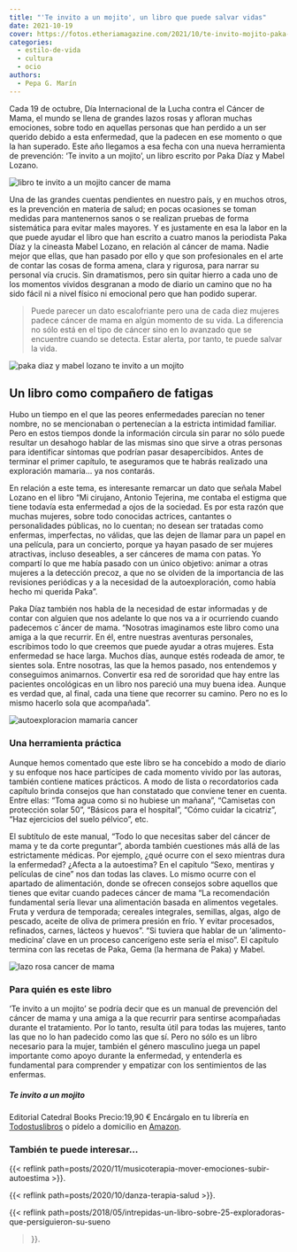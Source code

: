 ```yaml
---
title: "'Te invito a un mojito', un libro que puede salvar vidas"
date: 2021-10-19
cover: https://fotos.etheriamagazine.com/2021/10/te-invito-mojito-paka-mabel.jpg
categories: 
  - estilo-de-vida
  - cultura
  - ocio
authors: 
  - Pepa G. Marín
---
```


Cada 19 de octubre, Día Internacional de la Lucha contra el Cáncer de Mama, el mundo se llena de grandes lazos rosas y afloran muchas emociones, sobre todo en aquellas personas que han perdido a un ser querido debido a esta enfermedad, que la padecen en ese momento o que la han superado. Este año llegamos a esa fecha con una nueva herramienta de prevención: ‘Te invito a un mojito’, un libro escrito por Paka Díaz y Mabel Lozano.

![libro te invito a un mojito cancer de mama](https://fotos.etheriamagazine.com/2021/10/te-invito-a-un-mojito.jpg "'Te invito a un mojito', un libro que aborda el cáncer de mama.")

Una de las grandes cuentas pendientes en nuestro país, y en muchos otros, es la 
prevención en materia de salud; en pocas ocasiones se toman medidas para mantenernos 
sanos o se realizan pruebas de forma sistemática para evitar males mayores. Y es 
justamente en esa la labor en la que puede ayudar el libro que han escrito a cuatro 
manos la periodista Paka Díaz y la cineasta Mabel Lozano, en relación al cáncer de mama. 
Nadie mejor que ellas, que han pasado por ello y que son profesionales en el arte de 
contar las cosas de forma amena, clara y rigurosa, para narrar su personal vía crucis. 
Sin dramatismos, pero sin quitar hierro a cada uno de los momentos vividos desgranan a 
modo de diario un camino que no ha sido fácil ni a nivel físico ni emocional pero que 
han podido superar. 

> Puede parecer un dato escalofriante pero una de cada diez mujeres padece cáncer de mama 
> en algún momento de su vida. La diferencia no sólo está en el tipo de cáncer sino en lo 
> avanzado que se encuentre cuando se detecta. Estar alerta, por tanto, te puede salvar la 
> vida. 

![paka diaz y mabel lozano te invito a un mojito](https://fotos.etheriamagazine.com/2021/10/paka-diaz-mabel-lozano.jpg "Paka Díaz y Mabel Lozano, autoras de 'Te invito a un mojito'.")

## Un libro como compañero de fatigas

Hubo un tiempo en el que las peores enfermedades parecían no tener nombre, no se 
mencionaban o pertenecían a la estricta intimidad familiar. Pero en estos tiempos donde 
la información circula sin parar no sólo puede resultar un desahogo hablar de las mismas 
sino que sirve a otras personas para identificar síntomas que podrían pasar 
desapercibidos. Antes de terminar el primer capítulo, te aseguramos que te habrás 
realizado una exploración mamaria... ya nos contarás. 

En relación a este tema, es interesante remarcar un dato que señala Mabel Lozano en el 
libro “Mi cirujano, Antonio Tejerina, me contaba el estigma que tiene todavía esta 
enfermedad a ojos de la sociedad. Es por esta razón que muchas mujeres, sobre todo 
conocidas actrices, cantantes o personalidades públicas, no lo cuentan; no desean ser 
tratadas como enfermas, imperfectas, no válidas, que las dejen de llamar para un papel 
en una película, para un concierto, porque ya hayan pasado de ser mujeres atractivas, 
incluso deseables, a ser cánceres de mama con patas. Yo compartí lo que me había pasado 
con un único objetivo: animar a otras mujeres a la detección precoz, a que no se olviden 
de la importancia de las revisiones periódicas y a la necesidad de la autoexploración, 
como había hecho mi querida Paka”. 

Paka Díaz también nos habla de la necesidad de estar informadas y de contar con alguien 
que nos adelante lo que nos va a ir ocurriendo cuando padecemos c´áncer de mama. 
“Nosotras imaginamos este libro como una amiga a la que recurrir. En él, entre nuestras 
aventuras personales, escribimos todo lo que creemos que puede ayudar a otras mujeres. 
Esta enfermedad se hace larga. Muchos días, aunque estés rodeada de amor, te sientes 
sola. Entre nosotras, las que la hemos pasado, nos entendemos y conseguimos animarnos. 
Convertir esa red de sororidad que hay entre las pacientes oncológicas en un libro nos 
pareció una muy buena idea. Aunque es verdad que, al final, cada una tiene que recorrer 
su camino. Pero no es lo mismo hacerlo sola que acompañada”. 

![autoexploracion mamaria cancer](https://fotos.etheriamagazine.com/2021/10/autoexploracion-mamaria.jpg "La autoexploración mamaria puede salvar tu vida.")

### Una herramienta práctica

Aunque hemos comentado que este libro se ha concebido a modo de diario y su enfoque nos 
hace partícipes de cada momento vivido por las autoras, también contiene matices 
prácticos. A modo de lista o recordatorios cada capítulo brinda consejos que han 
constatado que conviene tener en cuenta. Entre ellas: “Toma agua como si no hubiese un 
mañana”, “Camisetas con protección solar 50”, “Básicos para el hospital”, “Cómo cuidar 
la cicatriz”, “Haz ejercicios del suelo pélvico”, etc. 

El subtítulo de este manual, “Todo lo que necesitas saber del cáncer de mama y te da 
corte preguntar”, aborda también cuestiones más allá de las estrictamente médicas. Por 
ejemplo, ¿qué ocurre con el sexo mientras dura la enfermedad? ¿Afecta a la autoestima? 
En el capítulo “Sexo, mentiras y películas de cine” nos dan todas las claves. Lo mismo 
ocurre con el apartado de alimentación, donde se ofrecen consejos sobre aquellos que 
tienes que evitar cuando padeces cáncer de mama “La recomendación fundamental sería 
llevar una alimentación basada en alimentos vegetales. Fruta y verdura de temporada; 
cereales integrales, semillas, algas, algo de pescado, aceite de oliva de primera 
presión en frío. Y evitar procesados, refinados, carnes, lácteos y huevos”. “Si tuviera 
que hablar de un ‘alimento-medicina’ clave en un proceso cancerígeno este sería el 
miso”. El capítulo termina con las recetas de Paka, Gema (la hermana de Paka) y Mabel. 

![lazo rosa cancer de mama](https://fotos.etheriamagazine.com/2021/10/lazo-rosa-cancer.jpg "Lazo rosa, símbolo de la lucha contra el cáncer de mama.")

### Para quién es este libro

‘Te invito a un mojito’ se podría decir que es un manual de prevención del cáncer de 
mama y una amiga a la que recurrir para sentirse acompañadas durante el tratamiento. Por 
lo tanto, resulta útil para todas las mujeres, tanto las que no lo han padecido como las 
que sí. Pero no sólo es un libro necesario para la mujer, también el género masculino 
juega un papel importante como apoyo durante la enfermedad, y entenderla es fundamental 
para comprender y empatizar con los sentimientos de las enfermas. 

##### Te invito a un mojito

Editorial Catedral Books Precio:19,90 € Encárgalo en tu librería en 
[Todostuslibros](https://www.todostuslibros.com/busquedas?keyword=Te+invito+a+un+mojito) 
o pídelo a domicilio en [Amazon](https://amzn.to/3BTOSLS). 

### También te puede interesar...

{{< reflink path=posts/2020/11/musicoterapia-mover-emociones-subir-autoestima >}}. 

{{< reflink path=posts/2020/10/danza-terapia-salud >}}. 

{{< reflink 
path=posts/2018/05/intrepidas-un-libro-sobre-25-exploradoras-que-persiguieron-su-sueno 
>}}.
